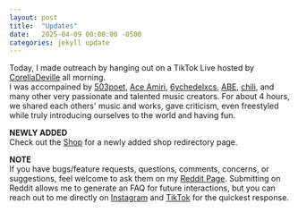 ```yaml
---
layout: post
title:  "Updates"
date:   2025-04-09 00:00:00 -0500
categories: jekyll update
---
```


Today, I made outreach by hanging out on a TikTok Live  hosted by [CorellaDeville][corelladeville_] all morning.  
I was accompained by [503poet][503poet], [Ace Amiri][acebetrippin], [6ychedelxcs][6ychedelxcs], [ABE][kbgostoopid], [chili][kevingatesgrandson2], and many other very passionate and talented music creators. For about 4 hours, we shared each others' music and works, gave criticism, even freestyled while truly introducing ourselves to the world and having fun.

**NEWLY ADDED**  
Check out the [Shop][shop] for a newly added shop redirectory page.



**NOTE**  
If you have bugs/feature requests, questions, comments, concerns, or suggestions, feel welcome to ask them on my [Reddit Page][reddit]. Submitting on Reddit allows me to generate an FAQ for future interactions, but you can reach out to me directly on [Instagram][instagram] and [TikTok][tiktok] for the quickest response.

[corelladeville_]: https://tiktok.com/@corelladeville_
[503poet]: https://tiktok.com/@503poet
[acebetrippin]: https://tiktok.com/@acebetrippin
[6ychedelxcs]: https://tiktok.com/@6ychedelxcs
[kbgostoopid]: https://tiktok.com/@kbgostoopid
[kevingatesgrandson2]: https://tiktok.com/@kevingatesgrandson2

[shop]: https://hexa1a5a9.com/shop/
[reddit]: https://reddit.com/r/TalkToCXXL/
[instagram]: https://instagram.com/prod.cxxl/
[tiktok]: https:/tiktok.com/@prod.cxxl/
